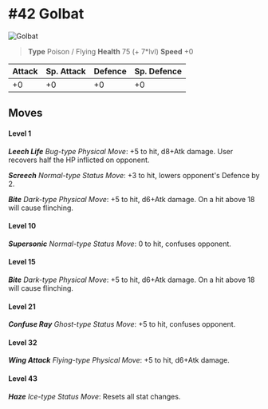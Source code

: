 # #42 Golbat


![Golbat](https://img.pokemondb.net/sprites/home/normal/1x/golbat.png)

> **Type** Poison / Flying
> **Health** 75 (+ 7\*lvl)
> **Speed** +0

| Attack | Sp. Attack | Defence | Sp. Defence |
| ------ | ---------- | ------- | ----------- |
| +0 | +0 | +0 | +0 |

## Moves
#### Level 1

***Leech Life** Bug-type Physical Move*: +5 to hit, d8+Atk damage. User recovers half the HP inflicted on opponent.

***Screech** Normal-type Status Move*: +3 to hit, lowers opponent's Defence by 2.

***Bite** Dark-type Physical Move*: +5 to hit, d6+Atk damage. On a hit above 18 will cause flinching.
#### Level 10

***Supersonic** Normal-type Status Move*: 0 to hit, confuses opponent.
#### Level 15

***Bite** Dark-type Physical Move*: +5 to hit, d6+Atk damage. On a hit above 18 will cause flinching.
#### Level 21

***Confuse Ray** Ghost-type Status Move*: +5 to hit, confuses opponent.
#### Level 32

***Wing Attack** Flying-type Physical Move*: +5 to hit, d6+Atk damage. 
#### Level 43

***Haze** Ice-type Status Move*: Resets all stat changes.

